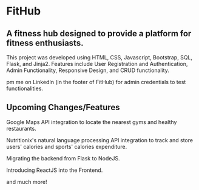 # FitHub

## A fitness hub designed to provide a platform for fitness enthusiasts.

This project was developed using HTML, CSS, Javascript, Bootstrap, SQL, Flask, and Jinja2. Features include User
Registration and Authentication, Admin Functionality, Responsive Design, and CRUD functionality.

pm me on LinkedIn (in the footer of FitHub) for admin credentials to test functionalities.

## Upcoming Changes/Features

Google Maps API integration to locate the nearest gyms and healthy restaurants.

Nutritionix's natural language processing API integration to track and store users' calories and sports' calories
expenditure.

Migrating the backend from Flask to NodeJS.

Introducing ReactJS into the Frontend.

and much more!